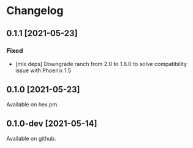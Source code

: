 # Changelog

## 0.1.1 [2021-05-23]
### Fixed
  * [mix deps] Downgrade ranch from 2.0 to 1.8.0 to solve compatibility issue with Phoenix 1.5

## 0.1.0 [2021-05-23]
Available on hex.pm.

## 0.1.0-dev [2021-05-14]
Available on github.
